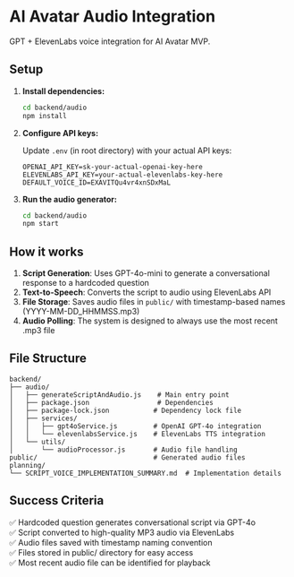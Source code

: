 # AI Avatar Audio Integration

GPT + ElevenLabs voice integration for AI Avatar MVP.

## Setup

1. **Install dependencies:**
   ```bash
   cd backend/audio
   npm install
   ```

2. **Configure API keys:**
   
   Update `.env` (in root directory) with your actual API keys:
   ```env
   OPENAI_API_KEY=sk-your-actual-openai-key-here
   ELEVENLABS_API_KEY=your-actual-elevenlabs-key-here
   DEFAULT_VOICE_ID=EXAVITQu4vr4xnSDxMaL
   ```

3. **Run the audio generator:**
   ```bash
   cd backend/audio
   npm start
   ```

## How it works

1. **Script Generation**: Uses GPT-4o-mini to generate a conversational response to a hardcoded question
2. **Text-to-Speech**: Converts the script to audio using ElevenLabs API  
3. **File Storage**: Saves audio files in `public/` with timestamp-based names (YYYY-MM-DD_HHMMSS.mp3)
4. **Audio Polling**: The system is designed to always use the most recent .mp3 file

## File Structure

```
backend/
├── audio/
│   ├── generateScriptAndAudio.js    # Main entry point
│   ├── package.json                 # Dependencies
│   ├── package-lock.json           # Dependency lock file
│   ├── services/
│   │   ├── gpt4oService.js         # OpenAI GPT-4o integration
│   │   └── elevenlabsService.js    # ElevenLabs TTS integration  
│   └── utils/
│       └── audioProcessor.js       # Audio file handling
public/                             # Generated audio files
planning/
└── SCRIPT_VOICE_IMPLEMENTATION_SUMMARY.md  # Implementation details
```

## Success Criteria

✅ Hardcoded question generates conversational script via GPT-4o  
✅ Script converted to high-quality MP3 audio via ElevenLabs  
✅ Audio files saved with timestamp naming convention  
✅ Files stored in public/ directory for easy access  
✅ Most recent audio file can be identified for playback
